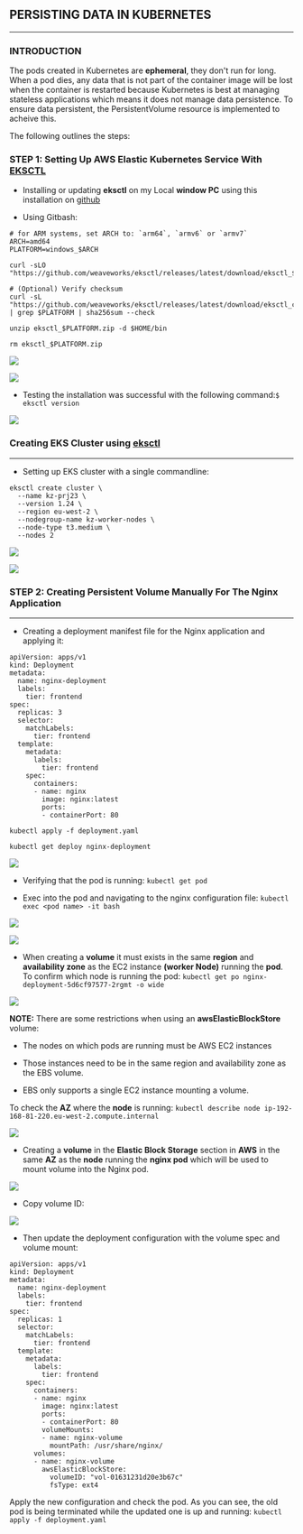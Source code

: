 ## **PERSISTING DATA IN KUBERNETES**
---
### **INTRODUCTION**

The pods created in Kubernetes are **ephemeral**, they don't run for long. When a pod dies, any data that is not part of the container image will be lost when the container is restarted because Kubernetes is best at managing stateless applications which means it does not manage data persistence. To ensure data persistent, the PersistentVolume resource is implemented to acheive this.

The following outlines the steps:

### **STEP 1: Setting Up AWS Elastic Kubernetes Service With [EKSCTL](https://docs.aws.amazon.com/eks/latest/userguide/eksctl.html)**

- Installing or updating **eksctl** on my Local **window PC** using this installation on [github](https://github.com/weaveworks/eksctl/blob/main/README.md#installation)

- Using Gitbash:
```
# for ARM systems, set ARCH to: `arm64`, `armv6` or `armv7`
ARCH=amd64
PLATFORM=windows_$ARCH

curl -sLO "https://github.com/weaveworks/eksctl/releases/latest/download/eksctl_$PLATFORM.zip"

# (Optional) Verify checksum
curl -sL "https://github.com/weaveworks/eksctl/releases/latest/download/eksctl_checksums.txt" | grep $PLATFORM | sha256sum --check

unzip eksctl_$PLATFORM.zip -d $HOME/bin

rm eksctl_$PLATFORM.zip
```

![](./Images/image23/install%20eksctl.PNG)

![](./Images/image23/ls%20bin.PNG)

- Testing the installation was successful with the following command:`$ eksctl version`

![](./Images/image23/eksctl%20version.PNG)

### **Creating EKS Cluster using [eksctl](https://docs.aws.amazon.com/eks/latest/userguide/getting-started-eksctl.html)**
---

- Setting up EKS cluster with a single commandline:
```
eksctl create cluster \
  --name kz-prj23 \
  --version 1.24 \
  --region eu-west-2 \
  --nodegroup-name kz-worker-nodes \
  --node-type t3.medium \
  --nodes 2
```  
![](./Images/image23/create%20cluster%20using%20eksctl.PNG)

![](./Images/image23/cluster%20on%20console.PNG)

### **STEP 2: Creating Persistent Volume Manually For The Nginx Application**
---
- Creating a deployment manifest file for the Nginx application and applying it:

```
apiVersion: apps/v1
kind: Deployment
metadata:
  name: nginx-deployment
  labels:
    tier: frontend
spec:
  replicas: 3
  selector:
    matchLabels:
      tier: frontend
  template:
    metadata:
      labels:
        tier: frontend
    spec:
      containers:
      - name: nginx
        image: nginx:latest
        ports:
        - containerPort: 80
```
`kubectl apply -f deployment.yaml`

`kubectl get deploy nginx-deployment`

![](./Images/image23/create%20deployment.PNG)

- Verifying that the pod is running:  `kubectl get pod`

- Exec into the pod and navigating to the nginx configuration file:  `kubectl exec <pod name> -it bash`

![](./Images/image23/exec%20into%20pod.PNG)

![](./Images/image23/exec%20into%20pod%202.PNG)

- When creating a **volume** it must exists in the same **region** and **availability zone** as the EC2 instance **(worker Node)** running the **pod**. To confirm which node is running the pod: `kubectl get po nginx-deployment-5d6cf97577-2rgmt -o wide`

![](./Images/image23/get%20pod%20owide.PNG)

**NOTE:** There are some restrictions when using an **awsElasticBlockStore** volume:

- The nodes on which pods are running must be AWS EC2 instances

- Those instances need to be in the same region and availability zone as the EBS volume.

- EBS only supports a single EC2 instance mounting a volume.

To check the **AZ** where the **node** is running: `kubectl describe node ip-192-168-81-220.eu-west-2.compute.internal`

![](./Images/image23/describe%20node.PNG)

- Creating a **volume** in the **Elastic Block Storage** section in **AWS** in the same **AZ** as the **node** running the **nginx pod** which will be used to mount volume into the Nginx pod.

![](./Images/image23/create%20volume%20from%20console.PNG)

- Copy volume ID: 

![](./Images/image23/volume%20id.PNG)

- Then update the deployment configuration with the volume spec and volume mount:

```
apiVersion: apps/v1
kind: Deployment
metadata:
  name: nginx-deployment
  labels:
    tier: frontend
spec:
  replicas: 1
  selector:
    matchLabels:
      tier: frontend
  template:
    metadata:
      labels:
        tier: frontend
    spec:
      containers:
      - name: nginx
        image: nginx:latest
        ports:
        - containerPort: 80
        volumeMounts:
        - name: nginx-volume
          mountPath: /usr/share/nginx/
      volumes:
      - name: nginx-volume
        awsElasticBlockStore:
          volumeID: "vol-01631231d20e3b67c"
          fsType: ext4
```          
Apply the new configuration and check the pod. As you can see, the old pod is being terminated while the updated one is up and running: `kubectl apply -f deployment.yaml`